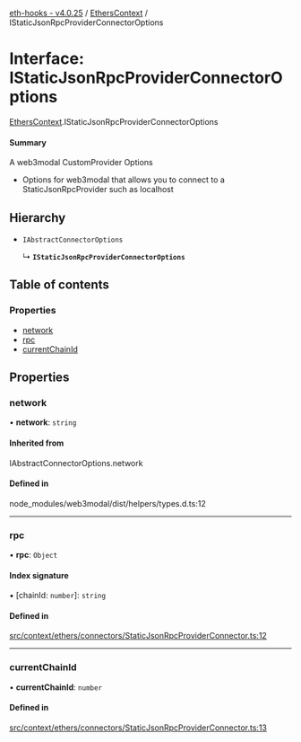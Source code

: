 [eth-hooks - v4.0.25](../README.md) / [EthersContext](../modules/EthersContext.md) / IStaticJsonRpcProviderConnectorOptions

# Interface: IStaticJsonRpcProviderConnectorOptions

[EthersContext](../modules/EthersContext.md).IStaticJsonRpcProviderConnectorOptions

#### Summary
A web3modal CustomProvider Options
- Options for web3modal that allows you to connect to a StaticJsonRpcProvider such as localhost

## Hierarchy

- `IAbstractConnectorOptions`

  ↳ **`IStaticJsonRpcProviderConnectorOptions`**

## Table of contents

### Properties

- [network](EthersContext.IStaticJsonRpcProviderConnectorOptions.md#network)
- [rpc](EthersContext.IStaticJsonRpcProviderConnectorOptions.md#rpc)
- [currentChainId](EthersContext.IStaticJsonRpcProviderConnectorOptions.md#currentchainid)

## Properties

### network

• **network**: `string`

#### Inherited from

IAbstractConnectorOptions.network

#### Defined in

node_modules/web3modal/dist/helpers/types.d.ts:12

___

### rpc

• **rpc**: `Object`

#### Index signature

▪ [chainId: `number`]: `string`

#### Defined in

[src/context/ethers/connectors/StaticJsonRpcProviderConnector.ts:12](https://github.com/scaffold-eth/eth-hooks/blob/75acc7e/src/context/ethers/connectors/StaticJsonRpcProviderConnector.ts#L12)

___

### currentChainId

• **currentChainId**: `number`

#### Defined in

[src/context/ethers/connectors/StaticJsonRpcProviderConnector.ts:13](https://github.com/scaffold-eth/eth-hooks/blob/75acc7e/src/context/ethers/connectors/StaticJsonRpcProviderConnector.ts#L13)

